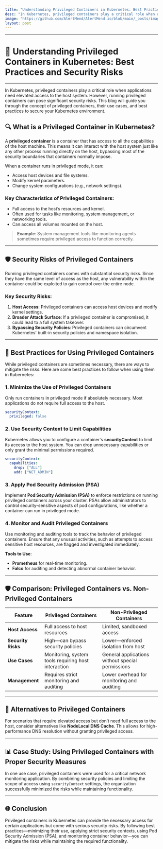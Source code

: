 ```yaml
---
title: "Understanding Privileged Containers in Kubernetes: Best Practices and Security Risks"
desc: "In Kubernetes, privileged containers play a critical role when applications need elevated access to the host system. However, running privileged containers can pose significant security risks. This blog will guide you through the concept of privileged containers, their use cases, and best practices to secure your Kubernetes environment."
image: "https://github.com/AlertMend/AlertMend.io/blob/main/_posts/images/Privileged_Containers.png?raw=true"
layout: post
---
```


---
# 🚨 **Understanding Privileged Containers in Kubernetes: Best Practices and Security Risks**
---

In Kubernetes, privileged containers play a critical role when applications need elevated access to the host system. However, running privileged containers can pose significant security risks. This blog will guide you through the concept of privileged containers, their use cases, and best practices to secure your Kubernetes environment.

## 🔍 **What is a Privileged Container in Kubernetes?**

A **privileged container** is a container that has access to all the capabilities of the host machine. This means it can interact with the host system just like any other process running directly on the host, bypassing most of the security boundaries that containers normally impose.

When a container runs in privileged mode, it can:
- Access host devices and file systems.
- Modify kernel parameters.
- Change system configurations (e.g., network settings).

### **Key Characteristics of Privileged Containers**:
- Full access to the host’s resources and kernel.
- Often used for tasks like monitoring, system management, or networking tools.
- Can access all volumes mounted on the host.

> **Example**: System management tools like monitoring agents sometimes require privileged access to function correctly.

---

## 🛡️ **Security Risks of Privileged Containers**

Running privileged containers comes with substantial security risks. Since they have the same level of access as the host, any vulnerability within the container could be exploited to gain control over the entire node.

### **Key Security Risks**:
1. **Host Access**: Privileged containers can access host devices and modify kernel settings.
2. **Broader Attack Surface**: If a privileged container is compromised, it could lead to a full system takeover.
3. **Bypassing Security Policies**: Privileged containers can circumvent Kubernetes' built-in security policies and namespace isolation.

---

## 🔧 **Best Practices for Using Privileged Containers**

While privileged containers are sometimes necessary, there are ways to mitigate the risks. Here are some best practices to follow when using them in Kubernetes:

### 1. **Minimize the Use of Privileged Containers**
Only run containers in privileged mode if absolutely necessary. Most applications do not require full access to the host.

```yaml
securityContext:
  privileged: false
```

### 2. **Use Security Context to Limit Capabilities**
Kubernetes allows you to configure a container's **securityContext** to limit its access to the host system. You can drop unnecessary capabilities or only grant the minimal permissions required.

```yaml
securityContext:
  capabilities:
    drop: ["ALL"]
    add: ["NET_ADMIN"]
```

### 3. **Apply Pod Security Admission (PSA)**
Implement **Pod Security Admission (PSA)** to enforce restrictions on running privileged containers across your cluster. PSAs allow administrators to control security-sensitive aspects of pod configurations, like whether a container can run in privileged mode.

### 4. **Monitor and Audit Privileged Containers**
Use monitoring and auditing tools to track the behavior of privileged containers. Ensure that any unusual activities, such as attempts to access sensitive host resources, are flagged and investigated immediately.

**Tools to Use**:
- **Prometheus** for real-time monitoring.
- **Falco** for auditing and detecting abnormal container behavior.

---

## 🛡️ **Comparison: Privileged Containers vs. Non-Privileged Containers**

| **Feature**                        | **Privileged Containers**                           | **Non-Privileged Containers**                        |
|------------------------------------|-----------------------------------------------------|-----------------------------------------------------|
| **Host Access**                    | Full access to host resources                       | Limited, sandboxed access                           |
| **Security Risks**                 | High—can bypass security policies                   | Lower—enforced isolation from host                   |
| **Use Cases**                      | Monitoring, system tools requiring host interaction | General applications without special permissions    |
| **Management**                     | Requires strict monitoring and auditing             | Lower overhead for monitoring and auditing          |

---

## 🚀 **Alternatives to Privileged Containers**

For scenarios that require elevated access but don’t need full access to the host, consider alternatives like **NodeLocal DNS Cache**. This allows for high-performance DNS resolution without granting privileged access.

---

## 📊 **Case Study: Using Privileged Containers with Proper Security Measures**

In one use case, privileged containers were used for a critical network monitoring application. By combining security policies and limiting the scope of access using `securityContext` settings, the organization successfully minimized the risks while maintaining functionality.

---

## 🌐 **Conclusion**

Privileged containers in Kubernetes can provide the necessary access for certain applications but come with serious security risks. By following best practices—minimizing their use, applying strict security contexts, using Pod Security Admission (PSA), and monitoring container behavior—you can mitigate the risks while maintaining the required functionality. 



